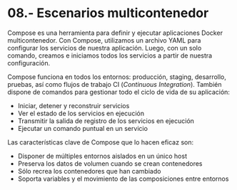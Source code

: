 # 08.- Escenarios multicontenedor

Compose es una herramienta para definir y ejecutar aplicaciones Docker multicontenedor. Con Compose, utilizamos un archivo YAML para configurar los servicios de nuestra aplicación. Luego, con un solo comando, creamos e iniciamos todos los servicios a partir de nuestra configuración.

Compose funciona en todos los entornos: producción, staging, desarrollo, pruebas, así como flujos de trabajo CI (*Continuous Integration*). También dispone de comandos para gestionar todo el ciclo de vida de su aplicación:

- Iniciar, detener y reconstruir servicios
- Ver el estado de los servicios en ejecución
- Transmitir la salida de registro de los servicios en ejecución
- Ejecutar un comando puntual en un servicio

Las características clave de Compose que lo hacen eficaz son:

- Disponer de múltiples entornos aislados en un único host
- Preserva los datos de volumen cuando se crean contenedores
- Sólo recrea los contenedores que han cambiado
- Soporta variables y el movimiento de las composiciones entre entornos